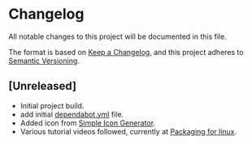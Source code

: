 # Changelog

All notable changes to this project will be documented in this file.

The format is based on [Keep a Changelog](https://keepachangelog.com/en/1.0.0/),
and this project adheres to [Semantic Versioning](https://semver.org/spec/v2.0.0.html).

## [Unreleased]

- Initial project build.
- add initial [dependabot.yml](dependabot.yml) file.
- Added icon from [Simple Icon Generator](https://prefinem.com/simple-icon-generator/).
- Various tutorial videos followed, currently at [Packaging for linux](https://youtu.be/zIV3Pv5QbeM?t=181).
